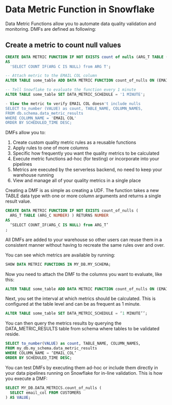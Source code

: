 # Data Metric Function in Snowflake
Data Metric Functions allow you to automate data quality validation and monitoring. DMFs are defined as following:

## Create a metric to count null values
```sql
CREATE DATA METRIC FUNCTION IF NOT EXISTS count of nulls (ARG_T TABLE (ARG_C NUMBER)) RETURNS NUMBER
AS
  'SELECT COUNT IF(ARG C IS NULL) from ARG T';

-- Attach metric to the EMAIL COL column
ALTER TABLE some_table ADD DATA METRIC FUNCTION count_of_nulls ON (EMAIL_COL);

-- Tell Snowflake to evaluate the function every 1 minute
ALTER TABLE some_table SET DATA_METRIC_SCHEDULE = '1 MINUTE';

- View the metric to verify EMAIL COL doesn't include nulls
SELECT to_number (VALUE) as count, TABLE_NAME, COLUMN_NAMES,
FROM db.schema.data_metric_results
WHERE COLUMN_NAME = 'EMAIL COL'
ORDER BY SCHEDULED_TIME DESC;
```



DMFs allow you to:

1. Create custom quality metric rules as a reusable functions
2. Apply rules to one of more columns
3. Specific how frequently you want the quality metrics to be calculated
4. Execute metric functions ad-hoc (for testing) or incorporate into your pipelines
5. Metrics are executed by the serverless backend, no need to keep your warehouse running
6. View and manage all of your quality metrics in a single place

Creating a DMF is as simple as creating a UDF.  The function takes a new TABLE data type with one or more column arguments and returns a single result value.

```sql
CREATE DATA METRIC FUNCTION IF NOT EXISTS count_of_nulls (
  ARG_T TABLE (ARG_C NUMBER) ) RETURNS NUMBER
AS
  ‘SELECT COUNT_IF(ARG_C IS NULL) from ARG_T’
;
```

All DMFs are added to your warehouse so other users can reuse them in a consistent manner without having to recreate the same rules over and over.

You can see which metrics are available by running:

```sql
SHOW DATA METRIC FUNCTIONS IN MY_DB.MY_SCHEMA;
```
Now you need to attach the DMF to the columns you want to evaluate, like this:

```sql
ALTER TABLE some_table ADD DATA METRIC FUNCTION count_of_nulls ON (EMAIL_COL);
```


Next, you set the interval at which metrics should be calculated. This is configured at the table level and can be as frequent as 1 minute.

```sql
ALTER TABLE some_table SET DATA_METRIC_SCHEDULE = ‘1 MINUTE’’;
```

You can then query the metrics results by querying the DATA_METRIC_RESULTS table from schema where tables to be validated reside.

```sql
SELECT to_number(VALUE) as count, TABLE_NAME, COLUMN_NAMES, 
FROM my_db.my_schema.data_metric_results
WHERE COLUMN_NAME = ‘EMAIL_COL’
ORDER BY SCHEDULED_TIME DESC;
```

You can test DMFs by executing them ad-hoc or include them directly in your data pipelines running on Snowflake for in-line validation. This is how you execute a DMF:

``` sql
SELECT MY_DB.DATA_METRICS.count_of_nulls (
  SELECT email_col FROM CUSTOMERS
) AS VALUE;
```
